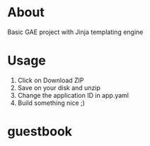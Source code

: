 # About

Basic GAE project with Jinja templating engine

# Usage

1. Click on Download ZIP
2. Save on your disk and unzip
3. Change the application ID in app.yaml
4. Build something nice ;)
# guestbook
